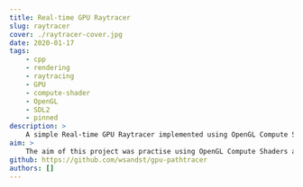 ```yaml
---
title: Real-time GPU Raytracer
slug: raytracer
cover: ./raytracer-cover.jpg
date: 2020-01-17
tags:
    - cpp
    - rendering
    - raytracing
    - GPU
    - compute-shader
    - OpenGL
    - SDL2
    - pinned
description: >
    A simple Real-time GPU Raytracer implemented using OpenGL Compute Shaders in C++. It supports reflection and refraction with the Fresnel effect as well as hard shadows. It supports dynamic objects of different types (meshes, spheres and boxes). It also has directional and point lights.
aim: >
    The aim of this project was practise using OpenGL Compute Shaders as well as learn about raytracing/pathtracing.
github: https://github.com/wsandst/gpu-pathtracer
authors: []
---
```

